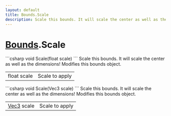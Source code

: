 ```yaml
---
layout: default
title: Bounds.Scale
description: Scale this bounds. It will scale the center as well as	the dimensions! Modifies this bounds object.
---
```

# [Bounds]({{site.url}}/Pages/StereoKit/Bounds.html).Scale

<div class='signature' markdown='1'>
```csharp
void Scale(float scale)
```
Scale this bounds. It will scale the center as well as	the dimensions!
Modifies this bounds object.
</div>

|  |  |
|--|--|
|float scale|Scale to apply|

<div class='signature' markdown='1'>
```csharp
void Scale(Vec3 scale)
```
Scale this bounds. It will scale the center as well as	the dimensions!
Modifies this bounds object.
</div>

|  |  |
|--|--|
|[Vec3]({{site.url}}/Pages/StereoKit/Vec3.html) scale|Scale to apply|




